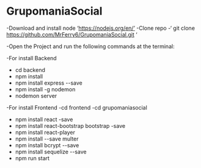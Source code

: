 # GrupomaniaSocial

-Download and install node ‘https://nodejs.org/en/’
-Clone repo -‘ git clone https://github.com/MrFerry6/GrupomaniaSocial.git ‘
	
-Open the Project and run the following commands at the terminal:

-For install Backend
- cd backend
- npm install 
- npm install express --save
- npm install -g nodemon
- nodemon server

-For install Frontend
-cd frontend
-cd grupomaniasocial
- npm install react -save
- npm install react-bootstrap bootstrap -save
- npm install react-player
- npm install --save multer   
- npm install bcrypt --save
- npm install sequelize --save
- npm run start

